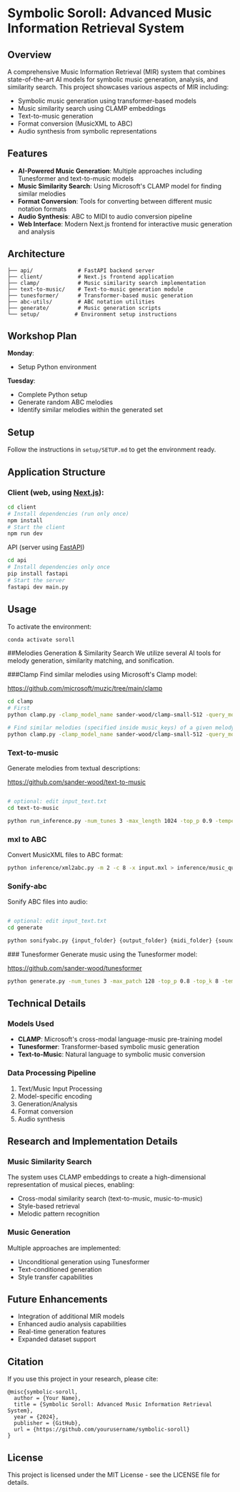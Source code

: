 # Symbolic Soroll: Advanced Music Information Retrieval System

## Overview
A comprehensive Music Information Retrieval (MIR) system that combines state-of-the-art AI models for symbolic music generation, analysis, and similarity search. This project showcases various aspects of MIR including:
- Symbolic music generation using transformer-based models
- Music similarity search using CLAMP embeddings
- Text-to-music generation
- Format conversion (MusicXML to ABC)
- Audio synthesis from symbolic representations

## Features
- **AI-Powered Music Generation**: Multiple approaches including Tunesformer and text-to-music models
- **Music Similarity Search**: Using Microsoft's CLAMP model for finding similar melodies
- **Format Conversion**: Tools for converting between different music notation formats
- **Audio Synthesis**: ABC to MIDI to audio conversion pipeline
- **Web Interface**: Modern Next.js frontend for interactive music generation and analysis

## Architecture
```
├── api/              # FastAPI backend server
├── client/           # Next.js frontend application
├── clamp/            # Music similarity search implementation
├── text-to-music/    # Text-to-music generation module
├── tunesformer/      # Transformer-based music generation
├── abc-utils/        # ABC notation utilities
├── generate/         # Music generation scripts
└── setup/           # Environment setup instructions
```

## Workshop Plan

**Monday**:
- Setup Python environment

**Tuesday**:
- Complete Python setup
- Generate random ABC melodies
- Identify similar melodies within the generated set

## Setup

Follow the instructions in `setup/SETUP.md` to get the environment ready.

## Application Structure

### Client (web, using [Next.js](https://nextjs.org/docs/getting-started/installation)):

```bash
cd client
# Install dependencies (run only once)
npm install
# Start the client
npm run dev
```

API (server using [FastAPI](https://fastapi.tiangolo.com/))

```bash
cd api
# Install dependencies only once
pip install fastapi
# Start the server
fastapi dev main.py
```

## Usage
To activate the environment:

```bash
conda activate soroll
```

##Melodies Generation & Similarity Search
We utilize several AI tools for melody generation, similarity matching, and sonification.

###Clamp
Find similar melodies using Microsoft's Clamp model:

https://github.com/microsoft/muzic/tree/main/clamp

```bash
cd clamp
# First
python clamp.py -clamp_model_name sander-wood/clamp-small-512 -query_modal music -key_modal text -top_n 100

# Find similar melodies (specified inside music_keys) of a given melody (specified in music_query.abc)
python clamp.py -clamp_model_name sander-wood/clamp-small-512 -query_modal music -key_modal music -top_n 3
```

### Text-to-music
Generate melodies from textual descriptions:

https://github.com/sander-wood/text-to-music

```bash

# optional: edit input_text.txt
cd text-to-music

python run_inference.py -num_tunes 3 -max_length 1024 -top_p 0.9 -temperature 1.0 -seed 0
```

### mxl to ABC
Convert MusicXML files to ABC format:

```bash
python inference/xml2abc.py -m 2 -c 8 -x input.mxl > inference/music_query.abc
```

### Sonify-abc
Sonify ABC files into audio:

```bash

# optional: edit input_text.txt
cd generate

python sonifyabc.py {input_folder} {output_folder} {midi_folder} {soundfont_file}
```

### Tunesformer
Generate music using the Tunesformer model:

https://github.com/sander-wood/tunesformer

```bash
python generate.py -num_tunes 3 -max_patch 128 -top_p 0.8 -top_k 8 -temperature 1.2 -seed 0 -show_control_code True
```

## Technical Details

### Models Used
- **CLAMP**: Microsoft's cross-modal language-music pre-training model
- **Tunesformer**: Transformer-based symbolic music generation
- **Text-to-Music**: Natural language to symbolic music conversion

### Data Processing Pipeline
1. Text/Music Input Processing
2. Model-specific encoding
3. Generation/Analysis
4. Format conversion
5. Audio synthesis

## Research and Implementation Details

### Music Similarity Search
The system uses CLAMP embeddings to create a high-dimensional representation of musical pieces, enabling:
- Cross-modal similarity search (text-to-music, music-to-music)
- Style-based retrieval
- Melodic pattern recognition

### Music Generation
Multiple approaches are implemented:
- Unconditional generation using Tunesformer
- Text-conditioned generation
- Style transfer capabilities

## Future Enhancements
- Integration of additional MIR models
- Enhanced audio analysis capabilities
- Real-time generation features
- Expanded dataset support

## Citation
If you use this project in your research, please cite:
```
@misc{symbolic-soroll,
  author = {Your Name},
  title = {Symbolic Soroll: Advanced Music Information Retrieval System},
  year = {2024},
  publisher = {GitHub},
  url = {https://github.com/yourusername/symbolic-soroll}
}
```

## License
This project is licensed under the MIT License - see the LICENSE file for details.
